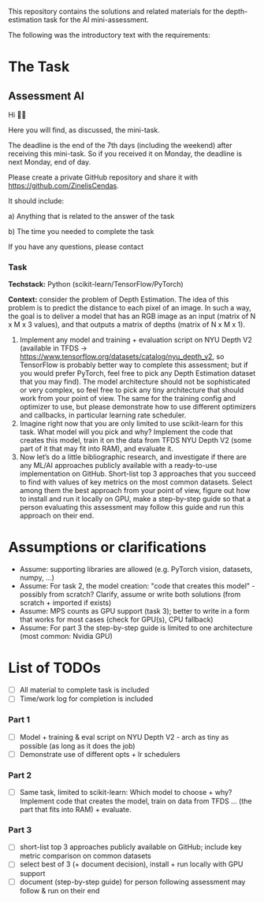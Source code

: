 This repository contains the solutions and related materials for the depth-estimation task for the AI mini-assessment.

The following was the introductory text with the requirements:

# The Task

## Assessment AI

Hi 👋😊

Here you will find, as discussed, the mini-task.

The deadline is the end of the 7th days (including the weekend) after receiving this mini-task. So if you received it on Monday, the deadline is next Monday, end of day.

Please create a private GitHub repository and share it with https://github.com/ZinelisCendas.

It should include:

a) Anything that is related to the answer of the task

b) The time you needed to complete the task

If you have any questions, please contact <ContactAtCendas>

### **Task**

**Techstack:** Python (scikit-learn/TensorFlow/PyTorch)

**Context:** consider the problem of Depth Estimation. The idea of this problem is to predict the distance to each pixel of an image. In such a way, the goal is to deliver a model that has an RGB image as an input (matrix of N x M x 3 values), and that outputs a matrix of depths (matrix of N x M x 1).

1. Implement any model and training + evaluation script on NYU Depth V2 (available in TFDS → https://www.tensorflow.org/datasets/catalog/nyu_depth_v2, so TensorFlow is probably better way to complete this assessment; but if you would prefer PyTorch, feel free to pick any Depth Estimation dataset that you may find). The model architecture should not be sophisticated or very complex, so feel free to pick any tiny architecture that should work from your point of view. The same for the training config and optimizer to use, but please demonstrate how to use different optimizers and callbacks, in particular learning rate scheduler.
2. Imagine right now that you are only limited to use scikit-learn for this task. What model will you pick and why? Implement the code that creates this model, train it on the data from TFDS NYU Depth V2 (some part of it that may fit into RAM), and evaluate it.
3. Now let’s do a little bibliographic research, and investigate if there are any ML/AI approaches publicly available with a ready-to-use implementation on GitHub. Short-list top 3 approaches that you succeed to find with values of key metrics on the most common datasets. Select among them the best approach from your point of view, figure out how to install and run it locally on GPU, make a step-by-step guide so that a person evaluating this assessment may follow this guide and run this approach on their end.

# Assumptions or clarifications

- Assume: supporting libraries are allowed (e.g. PyTorch vision, datasets, numpy, ...)
- Assume: For task 2, the model creation: "code that creates this model" - possibly from scratch? Clarify, assume or write both solutions (from scratch + imported if exists)
- Assume: MPS counts as GPU support (task 3); better to write in a form that works for most cases (check for GPU(s), CPU fallback)
- Assume: For part 3 the step-by-step guide is limited to one architecture (most common: Nvidia GPU)

# List of TODOs
- [ ] All material to complete task is included
- [ ] Time/work log for completion is included

### Part 1
- [ ] Model + training & eval script on NYU Depth V2 - arch as tiny as possible (as long as it does the job)
- [ ] Demonstrate use of different opts + lr schedulers

### Part 2
- [ ] Same task, limited to scikit-learn: Which model to choose + why? Implement code that creates the model, train on data from TFDS ... (the part that fits into RAM) + evaluate.

### Part 3
- [ ] short-list top 3 approaches publicly available on GitHub; include key metric comparison on common datasets
- [ ] select best of 3 (+ document decision), install + run locally with GPU support
- [ ] document (step-by-step guide) for person following assessment may follow & run on their end
